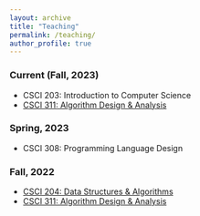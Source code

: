 ```yaml
---
layout: archive
title: "Teaching"
permalink: /teaching/
author_profile: true
---
```

### Current (Fall, 2023)
- CSCI 203: Introduction to Computer Science
- [CSCI 311: Algorithm Design & Analysis](https://csci31102fa2023.courses.bucknell.edu)
  
### Spring, 2023
- CSCI 308: Programming Language Design

### Fall, 2022

- [CSCI 204: Data Structures & Algorithms](https://csci20402fa2022.courses.bucknell.edu)
- [CSCI 311: Algorithm Design & Analysis](https://csci31103fa2022.courses.bucknell.edu)

<!--
### Past (Denison University)

- FYS 102: Algorithmics 
- FYS 102: Bioinformatics
- CS 111: Discovering Computer Science: Scientific Data and Dynamics
- CS 112: Discovering Computer Science: Markets, Polls, and Social Networks
- CS 171: Introduction to Computer Science (retired)
- CS 173: Intermediate Computer Science
- CS 174: Discrete Mathematics for CS
- CS 200: DNA Algorithms
- CS 200: Mathematical Typesetting with LaTeX 
- CS 200: Mac OS X Programming 
- CS 200: Chemoinformatics 
- CS 200: Relational Databases and SQL
- CS 234: Mathematical Foundations of Computer Science
- CS 271: Data Structures
- CS 272: Data Structures & Algorithm Analysis II (retired)
- CS/MATH 275: Graph Theory (retired)
- CS 281: Computer Organization
- CS/BIOL 309: Computational Biology
- CS/MATH 334: Theory of Computation
- CS 371: Design and Analysis of Algorithms
- CS 372: Operating Systems
- CS 375: Computer Networks
- CS 377: Database Systems
- CS 401: Natural Language Processing
-->
